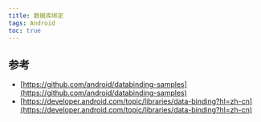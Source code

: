 ```yaml
---
title: 数据库绑定
tags: Android
toc: true
---
```



## 参考

- [https://github.com/android/databinding-samples](https://github.com/android/databinding-samples)
- [https://developer.android.com/topic/libraries/data-binding?hl=zh-cn](https://developer.android.com/topic/libraries/data-binding?hl=zh-cn)